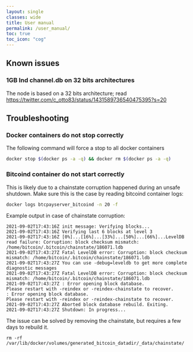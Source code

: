 ```yaml
---
layout: single
classes: wide
title: User manual
permalink: /user_manual/
toc: true
toc_icon: "cog"
---
```


## Known issues

### 1GB lnd channel.db on 32 bits architectures

The node is based on a 32 bits architecture; read https://twitter.com/c_otto83/status/1431589736540475395?s=20

## Troubleshooting

### Docker containers do not stop correctly

The following command will force a stop to all docker containers

```bash
docker stop $(docker ps -a -q) && docker rm $(docker ps -a -q)
```

### Bitcoind container do not start correctly

This is likely due to a chainstate corruption happened during an unsafe shutdown. 
Make sure this is the case by reading bitcoind container logs:

```bash
docker logs btcpayserver_bitcoind -n 20 -f
```

Example output in case of chainstate corruption:

```
2021-09-02T17:43:16Z init message: Verifying blocks...
2021-09-02T17:43:16Z Verifying last 6 blocks at level 3
2021-09-02T17:43:16Z [0%]...[16%]...[33%]...[50%]...[66%]...LevelDB read failure: Corruption: block checksum mismatch: /home/bitcoin/.bitcoin/chainstate/186071.ldb
2021-09-02T17:43:27Z Fatal LevelDB error: Corruption: block checksum mismatch: /home/bitcoin/.bitcoin/chainstate/186071.ldb
2021-09-02T17:43:27Z You can use -debug=leveldb to get more complete diagnostic messages
2021-09-02T17:43:27Z Fatal LevelDB error: Corruption: block checksum mismatch: /home/bitcoin/.bitcoin/chainstate/186071.ldb
2021-09-02T17:43:27Z : Error opening block database.
Please restart with -reindex or -reindex-chainstate to recover.
: Error opening block database.
Please restart with -reindex or -reindex-chainstate to recover.
2021-09-02T17:43:27Z Aborted block database rebuild. Exiting.
2021-09-02T17:43:27Z Shutdown: In progress...
```

The issue can be solved by removing the chainstate, but requires a few days to rebuild it.

```
rm -rf /var/lib/docker/volumes/generated_bitcoin_datadir/_data/chainstate/
```
